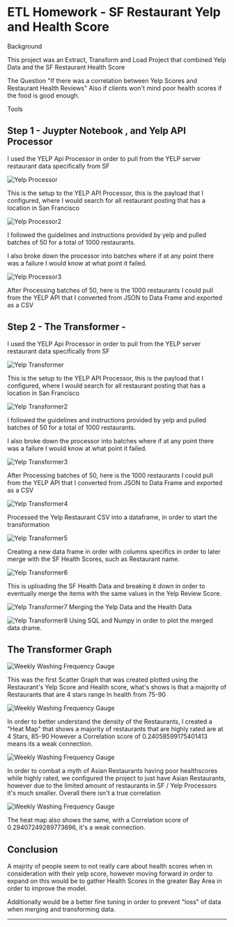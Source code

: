 # ETL Homework - SF Restaurant Yelp and Health Score 

Background 

This project was an Extract, Transform and Load Project that combined Yelp Data and the SF Restaurant Health Score 

The Question "If there was a correlation between Yelp Scores and Restaurant Health Reviews" Also if clients won't mind poor health scores if the food is good enough. 


Tools 

## Step 1 - Juypter Notebook , and Yelp API Processor 

I used the YELP Api Processor in order to pull from the YELP server restaurant data specifically from SF 


![Yelp Processor](Images/Yelp_Processor1.png)

This is the setup to the YELP API Processor, this is the payload that I configured, where I would search for all restaurant posting that has a location in San Francisco 


![Yelp Processor2](Images/Yelp_Processor2.png)


I followed the guidelines and instructions provided by yelp and pulled batches of 50 for a total of 1000 restaurants. 

I also broke down the processor into batches where if at any point there was a failure I would know at what point it failed. 


![Yelp Processor3](Images/Yelp_Processor3.png)

After Processing batches of 50, here is the 1000 restaurants I could pull from the YELP API that I converted from JSON to Data Frame and exported as a CSV 

## Step 2 - The Transformer -  

I used the YELP Api Processor in order to pull from the YELP server restaurant data specifically from SF 

![Yelp Transformer](Images/Yelp_Transformer1.png)

This is the setup to the YELP API Processor, this is the payload that I configured, where I would search for all restaurant posting that has a location in San Francisco 


![Yelp Transformer2](Images/Yelp_Transformer2.png)


I followed the guidelines and instructions provided by yelp and pulled batches of 50 for a total of 1000 restaurants. 

I also broke down the processor into batches where if at any point there was a failure I would know at what point it failed. 


![Yelp Transformer3](Images/Yelp_Transformer3.png)

After Processing batches of 50, here is the 1000 restaurants I could pull from the YELP API that I converted from JSON to Data Frame and exported as a CSV 


![Yelp Transformer4](Images/Yelp_Transformer4.png)

Processed the Yelp Restaurant CSV into a dataframe, in order to start the transformation 


![Yelp Transformer5](Images/Yelp_Transformer5.png)


Creating a new data frame in order with columns specifics in order to later merge with the SF Health Scores, such as Restaurant name. 

![Yelp Transformer6](Images/Yelp_Transformer6.png)

This is uploading the SF Health Data and breaking it down in order to eventually merge the items with the same values in the Yelp Review Score. 


![Yelp Transformer7](Images/Yelp_Transformer7.png)
Merging the Yelp Data and the Health Data 



![Yelp Transformer8](Images/Yelp_Transformer8.png)
Using SQL and Numpy in order to plot the merged data drame. 



## The Transformer Graph 


![Weekly Washing Frequency Gauge](Images/Scatterplot.png)

This was the first Scatter Graph that was created plotted using the Restaurant's Yelp Score and Health score, what's shows is that a majority of Restaurants that are 4 stars range In health from 75-90


![Weekly Washing Frequency Gauge](Images/heatscatterplot.png)

In order to better understand the density of the Restaurants, I created a "Heat Map" that shows a majority of restaurants that are highly rated are at 4 Stars, 85-90 However a Correlation score of 0.24058599175401413 means its a weak connection. 

![Weekly Washing Frequency Gauge](Images/Asianscatterplot.png)

In order to combat a myth of Asian Restaurants having poor healthscores while highly rated, we configured the project to just have Asian Restaurants, however due to the limited amount of restaurants in SF / Yelp Processors it's much smaller. Overall there isn't a true correlation 

![Weekly Washing Frequency Gauge](Images/Asianheatscatterplot.png)

The heat map also shows the same, with a Correlation score of 0.29407249289773696, it's a weak connection. 

## Conclusion 

A majrity of people seem to not really care about health scores when in consideration with their yelp score, however moving forward in order to expand on this would be to gather Health Scores in the greater Bay Area in order to improve the model. 

Additionally would be a better fine tuning in order to prevent "loss" of data when merging and transforming data. 



- - -

